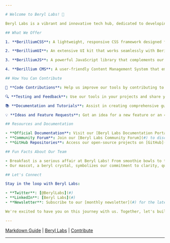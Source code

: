 ```yaml
---

# Welcome to Beryl Labs! 🌟

Beryl Labs is a vibrant and innovative tech hub, dedicated to developing cutting-edge web development tools and solutions. Our mission is to simplify and enhance the web development process, making it more accessible, efficient, and enjoyable for developers around the globe. 

## What We Offer

1. **BerilliumCSS**: A lightweight, responsive CSS framework designed for speed and ease of use. It provides a flexible grid system, pre-designed components, and utility classes to kickstart your web design.

2. **BerilliumUI**: An extensive UI kit that works seamlessly with BerilliumCSS. It includes a wide range of customizable components like buttons, modals, and navigation bars, all optimized for both performance and aesthetics.

3. **BerilliumJS**: A powerful JavaScript library that complements our CSS framework. It's designed to enhance interactivity and dynamic content on your websites with minimal code.

4. **Berillium CMS**: A user-friendly Content Management System that embodies simplicity and flexibility. Whether you're building a blog, an e-commerce site, or a portfolio, Berillium CMS adapts to your needs, offering an intuitive interface and robust features.

## How You Can Contribute

🌟 **Code Contributions**: Help us improve our tools by contributing to the code. Whether it's fixing bugs, adding new features, or improving documentation, your input is invaluable.

🔍 **Testing and Feedback**: Use our tools in your projects and share your experiences. Your feedback helps us identify areas for improvement and guides future development.

📚 **Documentation and Tutorials**: Assist in creating comprehensive guides, tutorials, or blog posts. Whether you're a seasoned writer or a first-timer, your contributions make our tools more accessible to the community.

💡 **Ideas and Feature Requests**: Got an idea for a new feature or an enhancement? We're all ears! Your innovative suggestions are what keep Beryl Labs at the forefront of web development.

## Resources and Documentation

- **Official Documentation**: Visit our [Beryl Labs Documentation Portal](#) for in-depth guides, API references, and tutorials.
- **Community Forum**: Join our [Beryl Labs Community Forum](#) to discuss ideas, ask questions, and connect with other developers.
- **GitHub Repositories**: Access our open-source projects on [GitHub](#) to explore the code, contribute, and stay updated with the latest releases.

## Fun Facts About Our Team

- Breakfast is a serious affair at Beryl Labs! From smoothie bowls to traditional pancakes, our team's morning rituals are as diverse as our projects.
- Our mascot, a beryl crystal, symbolizes our commitment to clarity, quality, and structure in everything we do.

## Let's Connect

Stay in the loop with Beryl Labs:

- **Twitter**: [@BerylLabs](#)
- **LinkedIn**: [Beryl Labs](#)
- **Newsletter**: Subscribe to our [monthly newsletter](#) for the latest updates, tips, and community highlights.

We're excited to have you on this journey with us. Together, let's build a brighter and more innovative web development world!

---
```


[Markdown Guide](https://docs.github.com/github/writing-on-github/getting-started-with-writing-and-formatting-on-github/basic-writing-and-formatting-syntax) | [Beryl Labs](#) | [Contribute](#)

---
